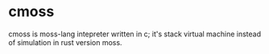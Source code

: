# cmoss

cmoss is moss-lang intepreter written in c; it's stack virtual machine instead of simulation in rust version moss.
